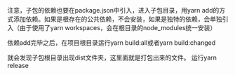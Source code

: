 注意，子包的依赖也要在package.json中引入，进入子包目录，用yarn add的方式添加依赖。如果是根存在的公共依赖，不会安装，如果是独特的依赖，会单独引入（由于使用了yarn workspaces，会在根目录的node_modules统一安装）

依赖add完毕之后，在项目根目录运行yarn build:all或者yarn build:changed

就会发现子包根目录出现dist文件夹，这里面就是打包出来的文件。
运行yarn release

